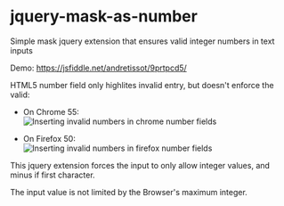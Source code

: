 # jquery-mask-as-number
Simple mask jquery extension that ensures valid integer numbers in text inputs

Demo: https://jsfiddle.net/andretissot/9prtpcd5/

HTML5 number field only highlites invalid entry, but doesn't enforce the valid:

- On Chrome 55:<br />
![Inserting invalid numbers in chrome number fields](https://user-images.githubusercontent.com/1174345/33887303-a3d8fa4e-df49-11e7-92c7-88a2268b52f9.png)

- On Firefox 50:<br />
![Inserting invalid numbers in firefox number fields](https://user-images.githubusercontent.com/1174345/33887300-a01ead9a-df49-11e7-996a-c96d92b50342.png)

This jquery extension forces the input to only allow integer values, and minus if first character.

The input value is not limited by the Browser's maximum integer.
